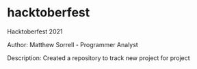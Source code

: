 # hacktoberfest
Hacktoberfest 2021

Author:
Matthew Sorrell - Programmer Analyst

Description:
Created a repository to track new project for project
